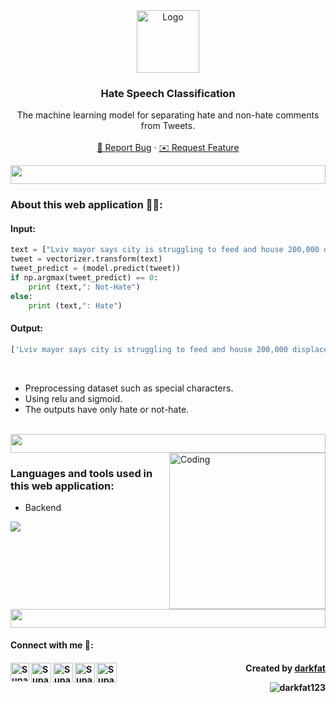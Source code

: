 <!-- PROJECT LOGO -->
<div align="center">
  <a href="https://github.com/github_username/repo_name">
    <img src="https://media2.giphy.com/media/v1.Y2lkPTc5MGI3NjExdGoyZXp1aTdob2RsMm9xY2NnZHdoc3UwbHhnY3hycThqcXh1aHhodSZlcD12MV9pbnRlcm5hbF9naWZfYnlfaWQmY3Q9cw/sh3y88tgOINC8/giphy.gif" alt="Logo" width="100" height="100">
  </a>

<h3 align="center">Hate Speech Classification</h3>

  <p align="center">
    The machine learning model for separating hate and non-hate comments from Tweets.
    <br />
    <br />
    <a href="https://github.com/darkfat123/Hate-Speech-Classification/issues" target="_blank">🚨 Report Bug</a>
    ·
    <a href="https://github.com/darkfat123/Hate-Speech-Classification/issues" target="_blank">✉️ Request Feature</a>
  </p>
</div>
<img src="https://i.imgur.com/dBaSKWF.gif" height="30" width="100%">

<h3 align="left">About this web application 🙋‍♂️:</h3>

<h4 align="left">Input:</h4>

```python
text = ["Lviv mayor says city is struggling to feed and house 200,000 displaced Ukrainians"]
tweet = vectorizer.transform(text) 
tweet_predict = (model.predict(tweet))
if np.argmax(tweet_predict) == 0: 
    print (text,": Not-Hate")
else:
    print (text,": Hate")
```

<h4 align="left">Output:</h4>

```python
['Lviv mayor says city is struggling to feed and house 200,000 displaced Ukrainians'] : Not-Hate
```

<br />

  * Preprocessing dataset such as special characters.
  * Using relu and sigmoid.
  * The outputs have only hate or not-hate.
<br />

<img src="https://i.imgur.com/dBaSKWF.gif" height="30" width="100%">

<img align="right" alt="Coding" width="250" src="https://media1.giphy.com/media/v1.Y2lkPTc5MGI3NjExbnQzbmEzM2dub2o5OHowN2E4dHhmaDhsYnNwbDU3a2lmcm4wdGJ1bSZlcD12MV9pbnRlcm5hbF9naWZfYnlfaWQmY3Q9cw/dhGGpFEXFUN63MVaSR/giphy.gif">
<h3 align="left">Languages and tools used in this web application:</h3>

- Backend
<p align="left">
  <a href="https://skillicons.dev">
    <img src="https://skillicons.dev/icons?i=python" />
  </a>
</p>

<img src="https://i.imgur.com/dBaSKWF.gif" height="30" width="100%">

<h4> Connect with me 🎊: <h4>
  <a href="https://www.linkedin.com/in/supakorn-yookack-39a730289/">
   <img align="left" alt="Supakorn Yookack | Linkedin" width="30px" src="https://www.vectorlogo.zone/logos/linkedin/linkedin-icon.svg" />
  </a>
  <a href="mailto:supakorn.yookack@gmail.com">
    <img align="left" alt="Supakorn Yookack | Gmail" width="32px" src="https://www.vectorlogo.zone/logos/gmail/gmail-icon.svg" />
  </a>
  <a href="https://medium.com/@yookack_s">
    <img align="left" alt="Supakorn Yookack | Medium" width="32px" src="https://www.vectorlogo.zone/logos/medium/medium-tile.svg" />
  </a>
   <a href="https://www.facebook.com/supakorn.yookaek/">
    <img align="left" alt="Supakorn Yookack | Facebook" width="32px" src="https://www.vectorlogo.zone/logos/facebook/facebook-tile.svg" />
  </a>
   <a href="https://github.com/darkfat123">
    <img align="left" alt="Supakorn Yookack | Github" width="32px" src="https://www.vectorlogo.zone/logos/github/github-tile.svg" />
  </a>
<p align="right" > Created by <a href="https://github.com/darkfat123">darkfat</a></p>
<p align="right" > <img src="https://komarev.com/ghpvc/?username=darkfat123&label=Profile%20views&color=0e75b6&style=flat" alt="darkfat123" /> </p>

